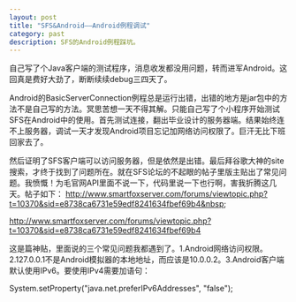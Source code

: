 ```yaml
---
layout: post
title: "SFS&Android——Android例程调试"
category: past
description: SFS的Android例程踩坑。
---
```

自己写了个Java客户端的测试程序，消息收发都没用问题，转而进军Android。这回真是费好大劲了，断断续续debug三四天了。

Android的BasicServerConnection例程总是运行出错，出错的地方是jar包中的方法不是自己写的方法。冥思苦想一天不得其解。只能自己写了个小程序开始测试SFS在Android中的使用。首先测试连接，翻出毕业设计的服务器端。结果始终连不上服务器，调试一天才发现Android项目忘记加网络访问权限了。巨汗无比下班回家去了。

然后证明了SFS客户端可以访问服务器，但是依然是出错。最后拜谷歌大神的site搜索，才终于找到了问题所在。就在SFS论坛的不起眼的帖子里版主贴出了常见问题。我愤慨！为毛官网API里面不说一下，代码里说一下也行啊，害我折腾这几天。帖子如下：&nbsp;http://www.smartfoxserver.com/forums/viewtopic.php?t=10370&sid=e8738ca6731e59edf8241634fbef69b4&nbsp;&nbsp;

http://www.smartfoxserver.com/forums/viewtopic.php?t=10370&sid=e8738ca6731e59edf8241634fbef69b4

这是篇神贴，里面说的三个常见问题我都遇到了。1.Android网络访问权限。2.127.0.0.1不是Android模拟器的本地地址，而应该是10.0.0.2。3.Android客户端默认使用IPv6。要使用IPv4需要加语句：

System.setProperty("java.net.preferIPv6Addresses", "false");

